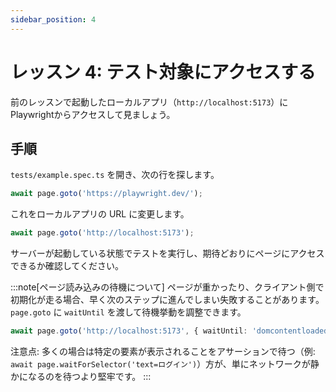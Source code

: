 ```yaml
---
sidebar_position: 4
---
```


# レッスン 4: テスト対象にアクセスする

前のレッスンで起動したローカルアプリ（`http://localhost:5173`）に Playwrightからアクセスして見ましょう。

## 手順

`tests/example.spec.ts` を開き、次の行を探します。

```typescript
await page.goto('https://playwright.dev/');
```

これをローカルアプリの URL に変更します。

```typescript
await page.goto('http://localhost:5173');
```

サーバーが起動している状態でテストを実行し、期待どおりにページにアクセスできるか確認してください。

:::note[ページ読み込みの待機について]
ページが重かったり、クライアント側で初期化が走る場合、早く次のステップに進んでしまい失敗することがあります。`page.goto` に `waitUntil` を渡して待機挙動を調整できます。

```typescript
await page.goto('http://localhost:5173', { waitUntil: 'domcontentloaded' });
```

注意点: 多くの場合は特定の要素が表示されることをアサーションで待つ（例: `await page.waitForSelector('text=ログイン')`）方が、単にネットワークが静かになるのを待つより堅牢です。
:::
